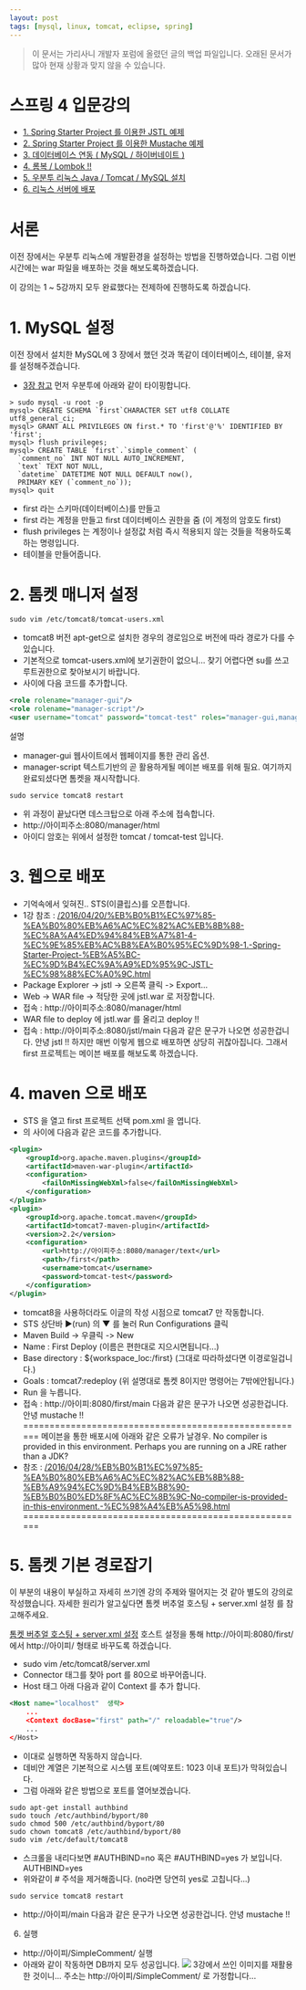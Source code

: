 ```yaml
---
layout: post
tags: [mysql, linux, tomcat, eclipse, spring]
---
```


> 이 문서는 가리사니 개발자 포럼에 올렸던 글의 백업 파일입니다.
오래된 문서가 많아 현재 상황과 맞지 않을 수 있습니다.


# 스프링 4 입문강의
- [1. Spring Starter Project 를 이용한 JSTL 예제](/2016/04/20/%EB%B0%B1%EC%97%85-%EA%B0%80%EB%A6%AC%EC%82%AC%EB%8B%88-%EC%8A%A4%ED%94%84%EB%A7%81-4-%EC%9E%85%EB%AC%B8%EA%B0%95%EC%9D%98-1.-Spring-Starter-Project-%EB%A5%BC-%EC%9D%B4%EC%9A%A9%ED%95%9C-JSTL-%EC%98%88%EC%A0%9C.html)
- [2. Spring Starter Project 를 이용한 Mustache 예제 ](/2016/04/20/%EB%B0%B1%EC%97%85-%EA%B0%80%EB%A6%AC%EC%82%AC%EB%8B%88-%EC%8A%A4%ED%94%84%EB%A7%81-4-%EC%9E%85%EB%AC%B8%EA%B0%95%EC%9D%98-2.-Spring-Starter-Project-%EB%A5%BC-%EC%9D%B4%EC%9A%A9%ED%95%9C-Mustache-%EC%98%88%EC%A0%9C.html)
- [3. 데이터베이스 연동 ( MySQL / 하이버네이트 ) ](/2016/04/20/%EB%B0%B1%EC%97%85-%EA%B0%80%EB%A6%AC%EC%82%AC%EB%8B%88-%EC%8A%A4%ED%94%84%EB%A7%81-4-%EC%9E%85%EB%AC%B8%EA%B0%95%EC%9D%98-3.-%EB%8D%B0%EC%9D%B4%ED%84%B0%EB%B2%A0%EC%9D%B4%EC%8A%A4-%EC%97%B0%EB%8F%99-(-MySQL-%ED%95%98%EC%9D%B4%EB%B2%84%EB%84%A4%EC%9D%B4%ED%8A%B8-).html)
- [4. 롬복 / Lombok !! ](/2016/04/20/%EB%B0%B1%EC%97%85-%EA%B0%80%EB%A6%AC%EC%82%AC%EB%8B%88-%EC%8A%A4%ED%94%84%EB%A7%81-4-%EC%9E%85%EB%AC%B8%EA%B0%95%EC%9D%98-4.-%EB%A1%AC%EB%B3%B5-Lombok-!!.html)
- [5. 우분투 리눅스 Java / Tomcat / MySQL 설치 ](/2016/04/22/%EB%B0%B1%EC%97%85-%EA%B0%80%EB%A6%AC%EC%82%AC%EB%8B%88-%EC%8A%A4%ED%94%84%EB%A7%81-4-%EC%9E%85%EB%AC%B8%EA%B0%95%EC%9D%98-5.-%EC%9A%B0%EB%B6%84%ED%88%AC-%EB%A6%AC%EB%88%85%EC%8A%A4-Java-Tomcat-MySQL-%EC%84%A4%EC%B9%98.html)
- [6. 리눅스 서버에 배포](/2016/04/22/%EB%B0%B1%EC%97%85-%EA%B0%80%EB%A6%AC%EC%82%AC%EB%8B%88-%EC%8A%A4%ED%94%84%EB%A7%81-4-%EC%9E%85%EB%AC%B8%EA%B0%95%EC%9D%98-6.-%EB%A6%AC%EB%88%85%EC%8A%A4-%EC%84%9C%EB%B2%84%EC%97%90-%EB%B0%B0%ED%8F%AC.html)

# 서론
이전 장에서는 우분투 리눅스에 개발환경을 설정하는 방법을 진행하였습니다.
그럼 이번 시간에는 war 파일을 배포하는 것을 해보도록하겠습니다.

이 강의는 1 ~ 5강까지 모두 완료했다는 전제하에 진행하도록 하겠습니다.

# 1. MySQL 설정
이전 장에서 설치한 MySQL에 3 장에서 했던 것과 똑같이 데이터베이스, 테이블, 유저를 설정해주겠습니다.
- [3장 참고](/2016/04/20/%EB%B0%B1%EC%97%85-%EA%B0%80%EB%A6%AC%EC%82%AC%EB%8B%88-%EC%8A%A4%ED%94%84%EB%A7%81-4-%EC%9E%85%EB%AC%B8%EA%B0%95%EC%9D%98-3.-%EB%8D%B0%EC%9D%B4%ED%84%B0%EB%B2%A0%EC%9D%B4%EC%8A%A4-%EC%97%B0%EB%8F%99-(-MySQL-%ED%95%98%EC%9D%B4%EB%B2%84%EB%84%A4%EC%9D%B4%ED%8A%B8-).html)
먼저 우분투에 아래와 같이 타이핑합니다.
``` shell
> sudo mysql -u root -p
mysql> CREATE SCHEMA `first`CHARACTER SET utf8 COLLATE utf8_general_ci;
mysql> GRANT ALL PRIVILEGES ON first.* TO 'first'@'%' IDENTIFIED BY 'first';
mysql> flush privileges;
mysql> CREATE TABLE `first`.`simple_comment` (
  `comment_no` INT NOT NULL AUTO_INCREMENT,
  `text` TEXT NOT NULL,
  `datetime` DATETIME NOT NULL DEFAULT now(),
  PRIMARY KEY (`comment_no`));
mysql> quit
```
- first 라는 스키마(데이터베이스)를 만들고
- first 라는 계정을 만들고 first 데이터베이스 권한을 줌 (이 계정의 암호도 first)
- flush privileges 는 계정이나 설정값 처럼 즉시 적용되지 않는 것들을 적용하도록 하는 명령입니다.
- 테이블을 만들어줍니다.


# 2. 톰켓 매니저 설정
``` shell
sudo vim /etc/tomcat8/tomcat-users.xml
```
- tomcat8 버전 apt-get으로 설치한 경우의 경로임으로 버전에 따라 경로가 다를 수 있습니다.
- 기본적으로 tomcat-users.xml에 보기권한이 없으니... 찾기 어렵다면 su를 쓰고 루트권한으로 찾아보시기 바랍니다.
- <tomcat-users></tomcat-users> 사이에 다음 코드를 추가합니다.
``` xml
<role rolename="manager-gui"/>
<role rolename="manager-script"/>
<user username="tomcat" password="tomcat-test" roles="manager-gui,manager-script"/>
```
설명
- manager-gui 웹사이트에서 웹페이지를 통한 관리 옵션.
- manager-script 텍스트기반의 곧 활용하게될 메이븐 배포를 위해 필요.
여기까지 완료되셨다면 톰켓을 재시작합니다.
``` shell
sudo service tomcat8 restart
```
- 위 과정이 끝났다면 데스크탑으로 아래 주소에 접속합니다.
- http://아이피주소:8080/manager/html
- 아이디 암호는 위에서 설정한 tomcat / tomcat-test 입니다.


# 3. 웹으로 배포
- 기억속에서 잊혀진..  STS(이클립스)를 오픈합니다.
- 1강 참조 : [/2016/04/20/%EB%B0%B1%EC%97%85-%EA%B0%80%EB%A6%AC%EC%82%AC%EB%8B%88-%EC%8A%A4%ED%94%84%EB%A7%81-4-%EC%9E%85%EB%AC%B8%EA%B0%95%EC%9D%98-1.-Spring-Starter-Project-%EB%A5%BC-%EC%9D%B4%EC%9A%A9%ED%95%9C-JSTL-%EC%98%88%EC%A0%9C.html](/2016/04/20/%EB%B0%B1%EC%97%85-%EA%B0%80%EB%A6%AC%EC%82%AC%EB%8B%88-%EC%8A%A4%ED%94%84%EB%A7%81-4-%EC%9E%85%EB%AC%B8%EA%B0%95%EC%9D%98-1.-Spring-Starter-Project-%EB%A5%BC-%EC%9D%B4%EC%9A%A9%ED%95%9C-JSTL-%EC%98%88%EC%A0%9C.html)
- Package Explorer -> jstl -> 오른쪽 클릭 -> Export...
- Web -> WAR file -> 적당한 곳에 jstl.war 로 저장합니다.
- 접속 : http://아이피주소:8080/manager/html
- WAR file to deploy 에 jstl.war 를 올리고 deploy !!
- 접속 : http://아이피주소:8080/jstl/main
다음과 같은 문구가 나오면 성공한겁니다.
안녕 jstl !!
하지만 매번 이렇게 웹으로 배포하면 상당히 귀찮아집니다.
그래서 first 프로젝트는 메이븐 배포를 해보도록 하겠습니다.


# 4. maven 으로 배포
- STS 을 열고 first 프로젝트 선택 pom.xml 을 엽니다.
- <build>의 <plugins></plugins> 사이에 다음과 같은 코드를 추가합니다.
``` xml
<plugin>
	<groupId>org.apache.maven.plugins</groupId>
	<artifactId>maven-war-plugin</artifactId>
	<configuration>
		<failOnMissingWebXml>false</failOnMissingWebXml>
	</configuration>
</plugin>
<plugin>
	<groupId>org.apache.tomcat.maven</groupId>
	<artifactId>tomcat7-maven-plugin</artifactId>
	<version>2.2</version>
	<configuration>
		<url>http://아이피주소:8080/manager/text</url>
		<path>/first</path>
		<username>tomcat</username>
		<password>tomcat-test</password>
	</configuration>
</plugin>
```
- tomcat8을 사용하더라도 이글의 작성 시점으로 tomcat7 만 작동합니다.
- STS 상단바 ▶(run) 의 ▼ 를 눌러 Run Configurations 클릭
- Maven Build -> 우클릭 -> New
- Name : First Deploy (이름은 편한대로 지으시면됩니다...)
- Base directory : ${workspace_loc:/first} (그대로 따라하셨다면 이경로일겁니다.)
- Goals : tomcat7:redeploy (위 설명대로 톰켓 8이지만 명령어는 7밖에안됩니다.)
- Run 을 누릅니다.
- 접속 : http://아이피:8080/first/main
다음과 같은 문구가 나오면 성공한겁니다.
안녕 mustache !!
======================================================
메이븐을 통한 배포시에 아래와 같은 오류가 날경우.
No compiler is provided in this environment. Perhaps you are running on a JRE rather than a JDK?
- 참조 : [/2016/04/28/%EB%B0%B1%EC%97%85-%EA%B0%80%EB%A6%AC%EC%82%AC%EB%8B%88-%EB%A9%94%EC%9D%B4%EB%B8%90-%EB%B0%B0%ED%8F%AC%EC%8B%9C-No-compiler-is-provided-in-this-environment.-%EC%98%A4%EB%A5%98.html](/2016/04/28/%EB%B0%B1%EC%97%85-%EA%B0%80%EB%A6%AC%EC%82%AC%EB%8B%88-%EB%A9%94%EC%9D%B4%EB%B8%90-%EB%B0%B0%ED%8F%AC%EC%8B%9C-No-compiler-is-provided-in-this-environment.-%EC%98%A4%EB%A5%98.html)
======================================================

# 5. 톰켓 기본 경로잡기
이 부분의 내용이 부실하고 자세히 쓰기엔 강의 주제와 떨어지는 것 같아 별도의 강의로 작성했습니다.
자세한 원리가 알고싶다면 톰켓 버추얼 호스팅 + server.xml 설정 를 참고해주세요.

[톰켓 버추얼 호스팅 + server.xml 설정](/2016/07/09/%EB%B0%B1%EC%97%85-%EA%B0%80%EB%A6%AC%EC%82%AC%EB%8B%88-%ED%86%B0%EC%BC%93-%EB%B2%84%EC%B6%94%EC%96%BC-%ED%98%B8%EC%8A%A4%ED%8C%85-+-server.xml-%EC%84%A4%EC%A0%95.html)
호스트 설정을 통해 http://아이피:8080/first/ 에서 http://아이피/ 형태로 바꾸도록 하겠습니다.
- sudo vim /etc/tomcat8/server.xml
- Connector 태그를 찾아 port 를 80으로 바꾸어줍니다.
- Host 태그 아래 다음과 같이 Context 를 추가 합니다.
``` xml
<Host name="localhost"  생략>
	...
	<Context docBase="first" path="/" reloadable="true"/>
	...
</Host>
```
- 이대로 실행하면 작동하지 않습니다.
- 데비안 계열은 기본적으로 시스템 포트(예약포트: 1023 이내 포트)가 막혀있습니다.
- 그럼 아래와 같은 방법으로 포트를 열어보겠습니다.
``` shell
sudo apt-get install authbind
sudo touch /etc/authbind/byport/80
sudo chmod 500 /etc/authbind/byport/80
sudo chown tomcat8 /etc/authbind/byport/80
sudo vim /etc/default/tomcat8
```
- 스크롤을 내리다보면 #AUTHBIND=no 혹은 #AUTHBIND=yes 가 보입니다.
AUTHBIND=yes
- 위와같이 # 주석을 제거해줍니다. (no라면 당연히 yes로 고칩니다...)
``` shell
sudo service tomcat8 restart
```
- http://아이피/main
다음과 같은 문구가 나오면 성공한겁니다.
안녕 mustache !!


6. 실행
- http://아이피/SimpleComment/ 실행
- 아래와 같이 작동하면 DB까지 모두 성공입니다.
![](/file/old/128.png)
3강에서 쓰인 이미지를 재활용한 것이니...
주소는 http://아이피/SimpleComment/ 로 가정합니다...
